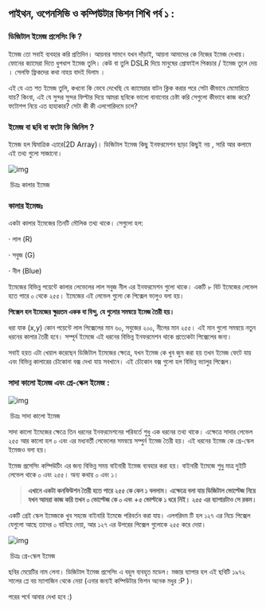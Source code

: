 ## পাইথন, ওপেনসিভি ও কম্পিউটার ভিশন শিখি পর্ব ১ :

### ডিজিটাল ইমেজ প্রসেসিং কি ?


ইমেজ  তো সবাই ব্যবহার করি প্রতিদিন। আয়নার সামনে যখন দাঁড়াই, আয়না আমাদের কে  নিজের ইমেজ দেখায়। ফোনের ক্যামেরা দিতে ধুপধাপ ইমেজ তুলি। কেউ বা তুলি DSLR  দিয়ে মানুষের প্রোফাইল পিকচার / ইমেজ তুলে দেয় । সেলফি ফ্রিকদের কথা নাহয়  বাদই দিলাম ।

এই  যে এত শত ইমেজ তুলি, কখনো কি ভেবে দেখেছি যে ক্যামেরার বাটন ক্লিক করার  পরে সেটা কীভাবে মেমোরিতে যায়? কিংবা, এই যে সুন্দর সুন্দর ফিল্টার দিয়ে  আমরা ছবিকে ভালো বানানোর চেষ্টা করি সেগুলো কীভাবে কাজ করে? ফটোশপ নিয়ে এত  হাহাকার? সেটা কী কী এলগোরিদমে চলে?

### ইমেজ বা ছবি বা ফটো কি জিনিস ?

ইমেজ হল দ্বিমাত্রিক এ্যারে(2D Array)। ডিজিটাল ইমেজ কিছু ইনফরমেশন ছাড়া কিছুই নয় , সারি আর কলামে এই তথ্য গুলো সাজানো।

![img](https://miro.medium.com/max/232/1*svA-JRLwxrUEnnLo707YmA.png)

​                                                                                      চিত্রঃ কালার ইমেজ

### **কালার ইমেজঃ**

একটা কালার ইমেজের তিনটি মৌলিক তথ্য থাকে। সেগুলো হল:

· লাল (R)

· সবুজ (G)

· নীল (Blue)

ইমেজের  বিভিন্ন পয়েন্টে কালার লেভেলের লাল সবুজ নীল এর ইনফরমেশন গুলো থাকে। একটি  ৮ বিট ইমেজের লেভেল হতে পারে ০ থেকে ২৫৫। ইমেজের এই লেভেল গুলো কে  পিক্সেল ভ্যলুও বলা হয়।

**পিক্সেল হল ইমেজের ক্ষুদ্রতম একক বা বিন্দু, যে গুলোর সমন্বয়ে ইমেজ তৈরী হয়।**

ধরা  যাক (x,y) কোন পয়েন্টে লাল পিক্সেলের মান ৬০, সবুজের ২০০, নীলের মান ২৫৫।  এই মান গুলো সমন্বয়ে নতুন ধরনের কালার তৈরী হবে। সম্পূর্ন ইমেজে এই ধরনের  বিভিন্ন ইনফরমেশন থাকে প্রত্যেকটা পিক্সেলের জন্য।

সবাই  হয়ত এটা খেয়াল করেছেন ডিজিটাল ইমেজের ক্ষেত্রে, যখন ইমেজ কে খুব জুম করা  হয় তখন ইমেজ ফেটে যায় এবং বিভিন্ন কালারের চৌকোনা বক্স দেখা যায় সবখানে।  এই চৌকোন বক্স গুলো হল বিভিন্ন ভ্যালুর পিক্সেল।

### **সাদা কালো ইমেজ এবং গ্রে-স্কেল ইমেজ :**

![img](https://miro.medium.com/max/227/1*M7vmwEWMDRNkAC_ZK9T5ig.png)

​																				চিত্রঃ সাদা কালো ইমেজ

সাদা  কালো ইমেজের ক্ষেত্রে তিন ধরনের ইনফরমেশনের পরিবর্তে শুধু এক ধরনের তথ্য  থাকে। এক্ষেত্রে সাদার লেভেল ২৫৫ আর কালো হল ০ এবং এর মধ্যবর্তী লেভেলের  সমন্বয়ে সম্পুর্ন ইমেজ তৈরী হয়। এই ধরনের ইমেজ কে গ্রে-স্কেল ইমেজও বলা হয়।

ইমেজ  প্রসেসিং কম্পিউটিং এর জন্য বিভিন্ন সময় বাইনারী ইমেজ ব্যবহার করা হয়।  বাইনারী ইমেজে শুধু মাত্র দুইটি লেভেল থাকে ০ এবং ২৫৫। অন্য কথায় ০ এবং ১।

> **এখানে  একটা কনফিউশন তৈরী হতে পারে ২৫৫ কে কেন ১ বললাম। এক্ষেত্রে বলা যায়  ডিজিটাল ভোল্টেজ নিয়ে যখন আমরা কাজ করি তখন ০ ভোল্টেজ কে ০ এবং +৫  ভোল্টকে ১ ধরে নিই। ২৫৫ এর ব্যাপারটাও সে রকম।**

একটি  গ্রেই স্কেল ইমেজকে খুব সহজে বাইনারি ইমেজে পরিবর্তন করা যায়। এলগরিদম টি  হল ১২৭ এর নিচে পিক্সেল যেগুলো আছে তাদের ০ বানিয়ে দেয়া, আর ১২৭ এর উপরের  পিক্সেল গুলোকে ২৫৫ করে দেয়া।

![img](https://miro.medium.com/max/601/1*MwLR2X1wNy85FuazmZTudw.png)



​																					চিত্রঃ গ্রে-স্কেল ইমেজ

ছবির  মেয়েটির নাম লেনা। ডিজিটাল ইমেজ প্রসেসিং এ বহুল ব্যবহৃত মডেল। মজার  ব্যাপার হল এই ছবিটি ১৯৭২ সালের প্লে বয় ম্যাগাজিন থেকে নেয়া (এনার জন্যই  কম্পিউটার ভিশন অনেক মধুর :P )।

পরের পর্বে আবার দেখা হবে :)

